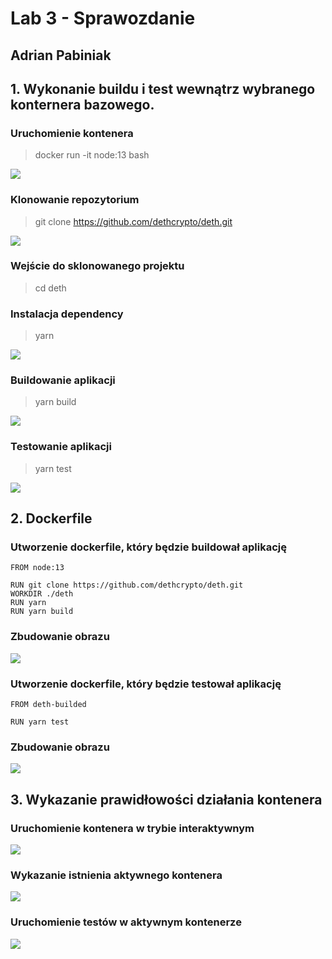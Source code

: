 # Lab 3 - Sprawozdanie
## Adrian Pabiniak

## 1. Wykonanie buildu i test wewnątrz wybranego konternera bazowego.

 ### Uruchomienie kontenera
  > docker run -it node:13 bash

  ![](./1.png)

 ### Klonowanie repozytorium
  > git clone https://github.com/dethcrypto/deth.git

  ![](./2.png)

 ### Wejście do sklonowanego projektu
  > cd deth

 ### Instalacja dependency
  > yarn
 
 ![](./3.png)
 
 ### Buildowanie aplikacji
  > yarn build
 
  ![](./4.png)
 
 ### Testowanie aplikacji
  > yarn test

  ![](./5.png)
 
## 2. Dockerfile
 
 ### Utworzenie dockerfile, który będzie buildował aplikację
  ```
  FROM node:13
  
  RUN git clone https://github.com/dethcrypto/deth.git
  WORKDIR ./deth
  RUN yarn
  RUN yarn build
  
  ```

 ### Zbudowanie obrazu

  ![](./6.png)

 ### Utworzenie dockerfile, który będzie testował aplikację
  ```
  FROM deth-builded

  RUN yarn test
  
  ```

 ### Zbudowanie obrazu

  ![](./7.png)

## 3. Wykazanie prawidłowości działania kontenera

 ### Uruchomienie kontenera w trybie interaktywnym

  ![](./8.png)

 ### Wykazanie istnienia aktywnego kontenera

  ![](./9.png)

 ### Uruchomienie testów w aktywnym kontenerze
 
  ![](./10.png)

 


